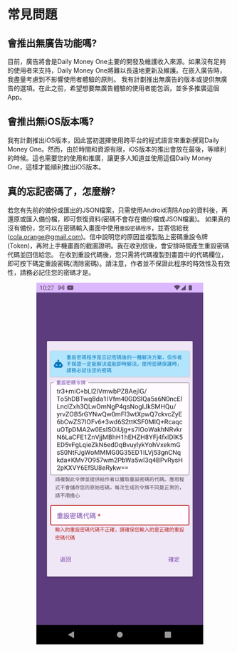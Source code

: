 # 常見問題

## 會推出無廣告功能嗎?

目前，廣告將會是Daily Money One主要的開發及維護收入來源。如果沒有足夠的使用者來支持，Daily Money One將難以長遠地更新及維護。在嵌入廣告時，我盡量考慮到不影響使用者體驗的原則。 我有計劃推出無廣告的版本或提供無廣告的選項。在此之前，希望想要無廣告體驗的使用者能包涵，並多多推廣這個App。

## 會推出無iOS版本嗎?

我有計劃推出iOS版本，因此當初選擇使用跨平台的程式語言來重新撰寫Daily Money One。然而，由於時間和資源有限，iOS版本的推出會放在最後，等順利的時候。這也需要您的使用和推廣，讓更多人知道並使用這個Daily Money One，這樣才能順利推出iOS版本。

## 真的忘記密碼了，怎麼辦?

若您有先前的備份或匯出的JSON檔案，只需使用Android清除App的資料後，再還原或匯入備份檔，即可恢復資料(密碼不會存在備份檔或JSON檔裏)。 如果真的沒有備份，您可以在密碼輸入畫面中使用`重設密碼程序`，並寄信給我(cola.orange@gmail.com)。信中說明您的原因並複製貼上密碼重設令牌(Token)，再附上手機畫面的截圖證明。我在收到信後，會安排時間產生重設密碼代碼並回信給您。 在收到重設代碼後，您只需將代碼複製到畫面中的代碼欄位，即可按下碼定重設密碼(清除密碼)。請注意，作者並不保證此程序的時效性及有效性，請務必記住您的密碼才是。

<div align="center">
<img src="imgs/faq-1.png" alt="" width="375">
</div>
